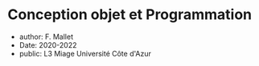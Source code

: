 # Conception objet et Programmation
- author: F. Mallet
- Date: 2020-2022
- public: L3 Miage Université Côte d'Azur

